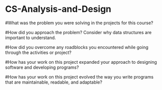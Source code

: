 # CS-Analysis-and-Design

#What was the problem you were solving in the projects for this course?

#How did you approach the problem? Consider why data structures are important to understand.

#How did you overcome any roadblocks you encountered while going through the activities or project?

#How has your work on this project expanded your approach to designing software and developing programs?

#How has your work on this project evolved the way you write programs that are maintainable, readable, and adaptable?

